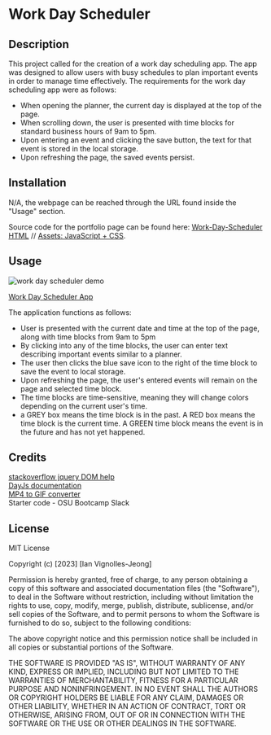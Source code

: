# Work Day Scheduler

## Description

This project called for the creation of a work day scheduling app. The app was designed to allow users with busy schedules to plan important events in order to manage time effectively. The requirements for the work day scheduling app were as follows: 

- When opening the planner, the current day is displayed at the top of the page.
- When scrolling down, the user is presented with time blocks for standard business hours of 9am to 5pm.
- Upon entering an event and clicking the save button, the text for that event is stored in the local storage.
- Upon refreshing the page, the saved events persist.

## Installation

N/A, the webpage can be reached through the URL found inside the "Usage" section.

Source code for the portfolio page can be found here: [Work-Day-Scheduler HTML](https://github.com/IVignollesJeong/work-day-scheduler/blob/master/index.html) // [Assets: JavaScript + CSS](https://github.com/IVignollesJeong/work-day-scheduler/tree/master/assets).

## Usage

![work day scheduler demo](https://github.com/IVignollesJeong/work-day-scheduler/assets/131202032/ffd036d9-5f24-478d-9383-6b9d54b7b6a9)


[Work Day Scheduler App](https://ivignollesjeong.github.io/work-day-scheduler/)

The application functions as follows:

- User is presented with the current date and time at the top of the page, along with time blocks from 9am to 5pm
- By clicking into any of the time blocks, the user can enter text describing important events similar to a planner.
- The user then clicks the blue save icon to the right of the time block to save the event to local storage.
- Upon refreshing the page, the user's entered events will remain on the page and selected time block.
- The time blocks are time-sensitive, meaning they will change colors depending on the current user's time.
- a GREY box means the time block is in the past. A RED box means the time block is the current time. A GREEN time block means the event is in the future and has not yet happened.

## Credits

[stackoverflow jquery DOM help](https://stackoverflow.com/questions/22828474/how-to-get-number-from-the-id-value) </br>
[DayJs documentation](https://day.js.org/docs/en/display/format) </br>
[MP4 to GIF converter](https://cloudconvert.com/mp4-to-gif) </br>
Starter code - OSU Bootcamp Slack

## License

MIT License

Copyright (c) [2023] [Ian Vignolles-Jeong]

Permission is hereby granted, free of charge, to any person obtaining a copy
of this software and associated documentation files (the "Software"), to deal
in the Software without restriction, including without limitation the rights
to use, copy, modify, merge, publish, distribute, sublicense, and/or sell
copies of the Software, and to permit persons to whom the Software is
furnished to do so, subject to the following conditions:

The above copyright notice and this permission notice shall be included in all
copies or substantial portions of the Software.

THE SOFTWARE IS PROVIDED "AS IS", WITHOUT WARRANTY OF ANY KIND, EXPRESS OR
IMPLIED, INCLUDING BUT NOT LIMITED TO THE WARRANTIES OF MERCHANTABILITY,
FITNESS FOR A PARTICULAR PURPOSE AND NONINFRINGEMENT. IN NO EVENT SHALL THE
AUTHORS OR COPYRIGHT HOLDERS BE LIABLE FOR ANY CLAIM, DAMAGES OR OTHER
LIABILITY, WHETHER IN AN ACTION OF CONTRACT, TORT OR OTHERWISE, ARISING FROM,
OUT OF OR IN CONNECTION WITH THE SOFTWARE OR THE USE OR OTHER DEALINGS IN THE
SOFTWARE.
